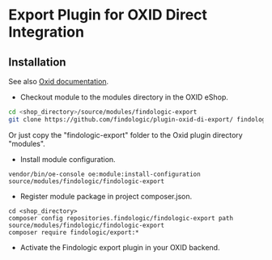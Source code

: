# Export Plugin for OXID Direct Integration

## Installation
See also [Oxid documentation](https://docs.oxid-esales.com/developer/en/6.2/development/modules_components_themes/module/installation_setup/installation.html).

* Checkout module to the modules directory in the OXID eShop.
```bash
cd <shop_directory>/source/modules/findologic-export
git clone https://github.com/findologic/plugin-oxid-di-export/ findologic-export
```

Or just copy the "findologic-export" folder to the Oxid plugin directory "modules".

* Install module configuration.
```
vendor/bin/oe-console oe:module:install-configuration source/modules/findologic/findologic-export
```

* Register module package in project composer.json.
```
cd <shop_directory>
composer config repositories.findologic/findologic-export path source/modules/findologic/findologic-export
composer require findologic/export:*
```

* Activate the Findologic export plugin in your OXID backend.

